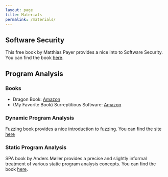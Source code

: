 ```yaml
---
layout: page
title: Materials
permalink: /materials/
---
```


## Software Security
This free book by Matthias Payer provides a nice into to Software Security. You can find the book [here](https://nebelwelt.net/SS3P/softsec.pdf). 

## Program Analysis
### Books
* Dragon Book: [Amazon](https://www.amazon.com/Compilers-Principles-Techniques-Tools-2nd/)
* (My Favorite Book) Surreptitious Software: [Amazon](https://www.amazon.com/Surreptitious-Software-Obfuscation-Watermarking-Tamperproofing) 

### Dynamic Program Analysis
Fuzzing book provides a nice introduction to fuzzing. 
You can find the site [here](https://www.fuzzingbook.org/)
### Static Program Analysis
SPA book by Anders Møller provides a precise and 
slightly informal treatment of various static program analysis concepts.
You can find the book [here](https://cs.au.dk/~amoeller/spa/spa.pdf).

